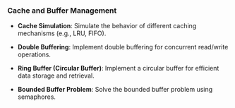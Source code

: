 ### Cache and Buffer Management

- **Cache Simulation**: Simulate the behavior of different caching mechanisms (e.g., LRU, FIFO).

- **Double Buffering**: Implement double buffering for concurrent read/write operations.

- **Ring Buffer (Circular Buffer)**: Implement a circular buffer for efficient data storage and retrieval.

- **Bounded Buffer Problem**: Solve the bounded buffer problem using semaphores.

